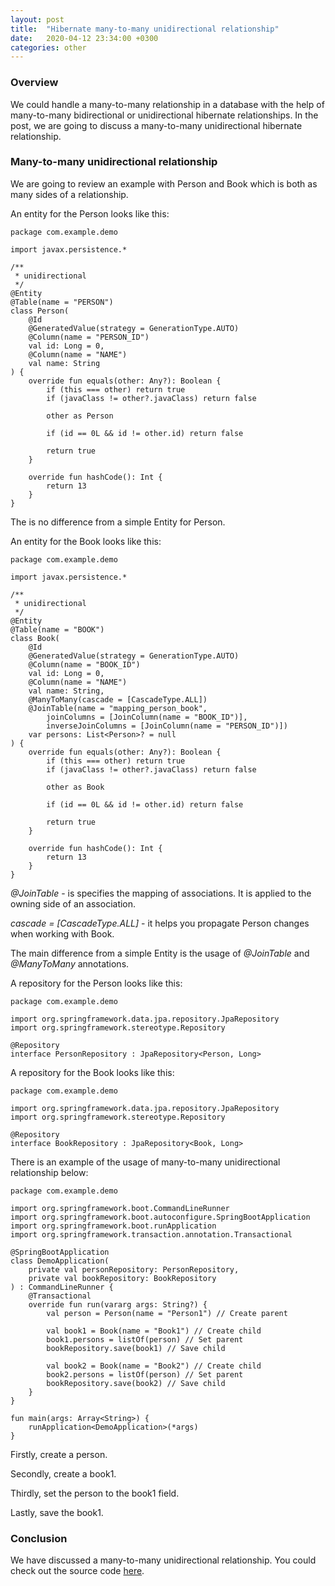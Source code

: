 ```yaml
---
layout: post
title:  "Hibernate many-to-many unidirectional relationship"
date:   2020-04-12 23:34:00 +0300
categories: other
---
```


### Overview

We could handle a many-to-many relationship in a database with the help of many-to-many bidirectional or unidirectional hibernate relationships.
In the post, we are going to discuss a many-to-many unidirectional hibernate relationship.

### Many-to-many unidirectional relationship

We are going to review an example with Person and Book which is both as many sides of a relationship.

An entity for the Person looks like this:

```
package com.example.demo

import javax.persistence.*

/**
 * unidirectional
 */
@Entity
@Table(name = "PERSON")
class Person(
    @Id
    @GeneratedValue(strategy = GenerationType.AUTO)
    @Column(name = "PERSON_ID")
    val id: Long = 0,
    @Column(name = "NAME")
    val name: String
) {
    override fun equals(other: Any?): Boolean {
        if (this === other) return true
        if (javaClass != other?.javaClass) return false

        other as Person

        if (id == 0L && id != other.id) return false

        return true
    }

    override fun hashCode(): Int {
        return 13
    }
}
```

The is no difference from a simple Entity for Person.

An entity for the Book looks like this:

```
package com.example.demo

import javax.persistence.*

/**
 * unidirectional
 */
@Entity
@Table(name = "BOOK")
class Book(
    @Id
    @GeneratedValue(strategy = GenerationType.AUTO)
    @Column(name = "BOOK_ID")
    val id: Long = 0,
    @Column(name = "NAME")
    val name: String,
    @ManyToMany(cascade = [CascadeType.ALL])
    @JoinTable(name = "mapping_person_book",
        joinColumns = [JoinColumn(name = "BOOK_ID")],
        inverseJoinColumns = [JoinColumn(name = "PERSON_ID")])
    var persons: List<Person>? = null
) {
    override fun equals(other: Any?): Boolean {
        if (this === other) return true
        if (javaClass != other?.javaClass) return false

        other as Book

        if (id == 0L && id != other.id) return false

        return true
    }

    override fun hashCode(): Int {
        return 13
    }
}
```

*@JoinTable* - is specifies the mapping of associations. It is applied to the owning side of an association.

*cascade = [CascadeType.ALL]* - it helps you propagate Person changes when working with Book.

The main difference from a simple Entity is the usage of *@JoinTable* and *@ManyToMany* annotations.

A repository for the Person looks like this:

```
package com.example.demo

import org.springframework.data.jpa.repository.JpaRepository
import org.springframework.stereotype.Repository

@Repository
interface PersonRepository : JpaRepository<Person, Long>
```

A repository for the Book looks like this:

```
package com.example.demo

import org.springframework.data.jpa.repository.JpaRepository
import org.springframework.stereotype.Repository

@Repository
interface BookRepository : JpaRepository<Book, Long>
```

There is an example of the usage of many-to-many unidirectional relationship below:

```
package com.example.demo

import org.springframework.boot.CommandLineRunner
import org.springframework.boot.autoconfigure.SpringBootApplication
import org.springframework.boot.runApplication
import org.springframework.transaction.annotation.Transactional

@SpringBootApplication
class DemoApplication(
	private val personRepository: PersonRepository,
	private val bookRepository: BookRepository
) : CommandLineRunner {
	@Transactional
	override fun run(vararg args: String?) {
		val person = Person(name = "Person1") // Create parent

		val book1 = Book(name = "Book1") // Create child
		book1.persons = listOf(person) // Set parent
		bookRepository.save(book1) // Save child

		val book2 = Book(name = "Book2") // Create child
		book2.persons = listOf(person) // Set parent
		bookRepository.save(book2) // Save child
	}
}

fun main(args: Array<String>) {
	runApplication<DemoApplication>(*args)
}
```

Firstly, create a person. 

Secondly, create a book1. 

Thirdly, set the person to the book1 field. 

Lastly, save the book1.

### Conclusion

We have discussed a many-to-many unidirectional relationship.
You could check out the source code [here](https://github.com/vmaks/kotlin-hibernate-equals-hashcode).
